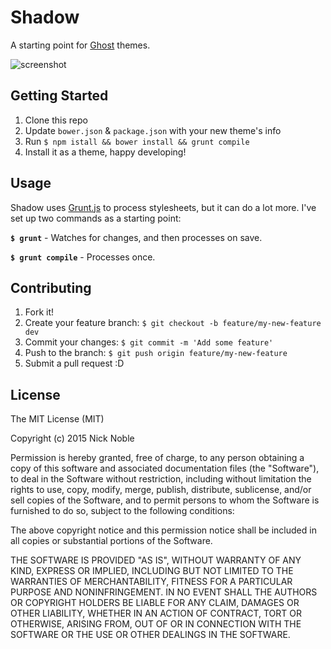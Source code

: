 # Shadow

A starting point for [Ghost](http://ghost.org) themes.

![screenshot](https://cloud.githubusercontent.com/assets/4031679/6839172/09e18aae-d33b-11e4-9aa8-b95730344749.png)

## Getting Started

1. Clone this repo
1. Update `bower.json` & `package.json` with your new theme's info
1. Run `$ npm istall && bower install && grunt compile`
1. Install it as a theme, happy developing!

## Usage

Shadow uses [Grunt.js](http://gruntjs.com/) to process stylesheets, but it can do a lot more. I've set up two commands as a starting point:

**`$ grunt`** - Watches for changes, and then processes on save.

**`$ grunt compile`** - Processes once.

## Contributing

1. Fork it!
1. Create your feature branch: `$ git checkout -b feature/my-new-feature dev`
1. Commit your changes: `$ git commit -m 'Add some feature'`
1. Push to the branch: `$ git push origin feature/my-new-feature`
1. Submit a pull request :D

## License

The MIT License (MIT)

Copyright (c) 2015 Nick Noble

Permission is hereby granted, free of charge, to any person obtaining a copy
of this software and associated documentation files (the "Software"), to deal
in the Software without restriction, including without limitation the rights
to use, copy, modify, merge, publish, distribute, sublicense, and/or sell
copies of the Software, and to permit persons to whom the Software is
furnished to do so, subject to the following conditions:

The above copyright notice and this permission notice shall be included in all
copies or substantial portions of the Software.

THE SOFTWARE IS PROVIDED "AS IS", WITHOUT WARRANTY OF ANY KIND, EXPRESS OR
IMPLIED, INCLUDING BUT NOT LIMITED TO THE WARRANTIES OF MERCHANTABILITY,
FITNESS FOR A PARTICULAR PURPOSE AND NONINFRINGEMENT. IN NO EVENT SHALL THE
AUTHORS OR COPYRIGHT HOLDERS BE LIABLE FOR ANY CLAIM, DAMAGES OR OTHER
LIABILITY, WHETHER IN AN ACTION OF CONTRACT, TORT OR OTHERWISE, ARISING FROM,
OUT OF OR IN CONNECTION WITH THE SOFTWARE OR THE USE OR OTHER DEALINGS IN THE
SOFTWARE.

